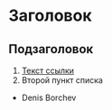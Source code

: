 # Заголовок

## Подзаголовок

1. [Текст ссылки](цель_ссылки)
1. Второй пункт списка
  * Denis Borchev 